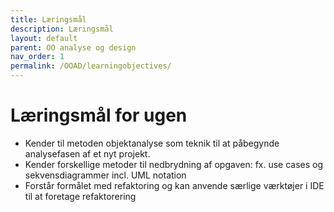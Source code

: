 ```yaml
---
title: Læringsmål
description: Læringsmål
layout: default
parent: OO analyse og design
nav_order: 1
permalink: /OOAD/learningobjectives/
---
```

# Læringsmål for ugen

- Kender til metoden objektanalyse som teknik til at påbegynde analysefasen af et nyt projekt.
- Kender forskellige metoder til nedbrydning af opgaven: fx. use cases og sekvensdiagrammer incl. UML notation
- Forstår formålet med refaktoring og kan anvende særlige værktøjer i IDE til at foretage refaktorering


